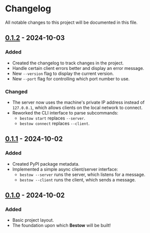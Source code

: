 # Changelog

All notable changes to this project will be documented in this file.

<!--
## [Unreleased]

### Added

### Fixed

### Changed

### Removed
-->

## [0.1.2] - 2024-10-03

### Added

- Created the changelog to track changes in the project.
- Handle certain client errors better and display an error message.
- New `--version` flag to display the current version.
- New `--port` flag for controlling which port number to use.

### Changed

- The server now uses the machine's private IP address instead of
`127.0.0.1`, which allows clients on the local network to connect.
- Reworked the CLI interface to parse subcommands:
  - `bestow start` replaces `--server`.
  - `bestow connect` replaces `--client`.

## [0.1.1] - 2024-10-02

### Added

- Created PyPI package metadata.
- Implemented a simple async client/server interface:
  - `bestow --server` runs the server, which listens for a message.
  - `bestow --client` runs the client, which sends a message.

## [0.1.0] - 2024-10-02

### Added

- Basic project layout.
- The foundation upon which **Bestow** will be built!

[unreleased]: https://codeberg.org/ViteByte/bestow/compare/v0.1.2...HEAD
[0.1.2]: https://codeberg.org/ViteByte/bestow/compare/v0.1.1...v0.1.2
[0.1.1]: https://codeberg.org/ViteByte/bestow/compare/v0.1.0...v0.1.1
[0.1.0]: https://codeberg.org/ViteByte/bestow/src/tag/v0.1.0
